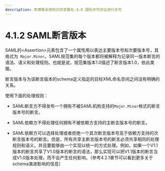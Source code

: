 ```yaml
---
description: 本博客采用知识共享署名 4.0 国际许可协议进行许可
---
```


# 4.1.2 SAML断言版本

SAML的\<Assertion\>元素包含了一个属性用以表达主要版本号和次要版本号，其格式为``` Major.Minor```。SAML规范集的每个版本都将被解释为记录同一版本断言的语法、语义和处理规则。也就是说，规范集版本1.0描述了断言版本1.0，依此类推。

断言版本与为该断言版本的schema定义指定的目标XML命名空间之间没有明确的关系。

使用下面的处理规则：

+ SAML断言方不得发布一个拥有不被SAML机构支持的```Major.Minor```格式的断言版本号的断言。

+ SAML依赖方不得处理任何拥有不被依赖方支持的主断言版本号的断言。

+ SAML依赖方可以选择处理或者拒绝一个其次断言版本号高于依赖方支持的次断言版本号的断言。但是，所有共享主断言版本号的断言必须共享相同的处理规则和语义，并且要能够由一个实现以统一的方式处理。例如，如果一个V1.1版本的断言共享了V1.0版本的断言的语法，那么实现可以把V1.1版本的断言当成V1.0版本处理，而不会产生任何影响。（参考4.2.1章节可以看到更多关于schema演进影响的信息）

